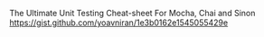 The Ultimate Unit Testing Cheat-sheet
For Mocha, Chai and Sinon
https://gist.github.com/yoavniran/1e3b0162e1545055429e
